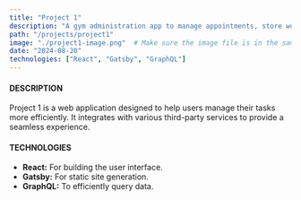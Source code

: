```yaml
---
title: "Project 1"
description: "A gym administration app to manage appointments, store workouts and prices, and more."
path: "/projects/project1"
image: "./project1-image.png"  # Make sure the image file is in the same directory
date: "2024-08-20"
technologies: ["React", "Gatsby", "GraphQL"]
---
```


#### DESCRIPTION

Project 1 is a web application designed to help users manage their tasks more efficiently. It integrates with various third-party services to provide a seamless experience.



#### TECHNOLOGIES

- **React:** For building the user interface.
- **Gatsby:** For static site generation.
- **GraphQL:** To efficiently query data.
